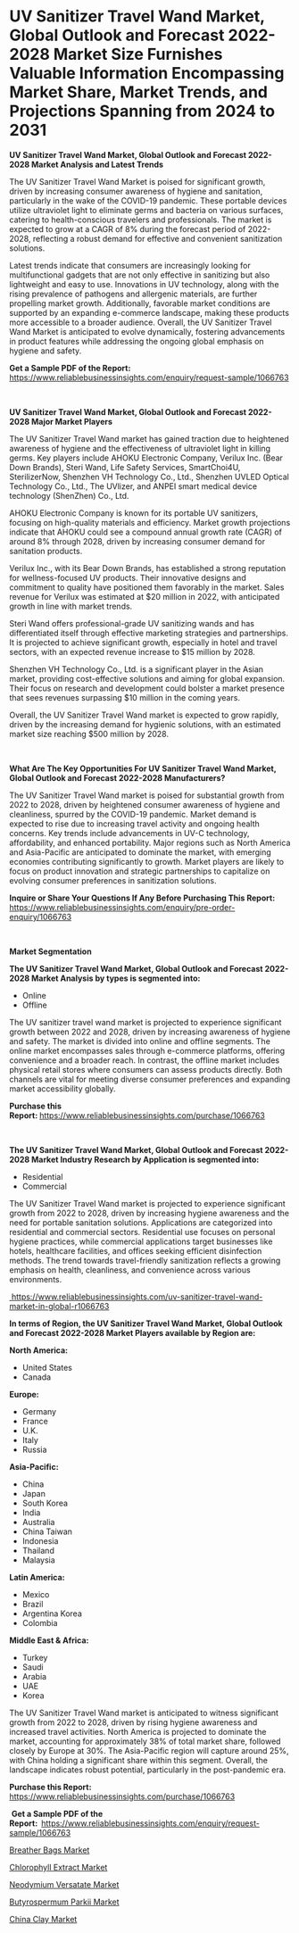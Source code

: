 <p><h1>UV Sanitizer Travel Wand Market, Global Outlook and Forecast 2022-2028 Market Size Furnishes Valuable Information Encompassing Market Share, Market Trends, and Projections Spanning from 2024 to 2031</h1></p><p><strong>UV Sanitizer Travel Wand Market, Global Outlook and Forecast 2022-2028 Market Analysis and Latest Trends</strong></p>
<p><p>The UV Sanitizer Travel Wand Market is poised for significant growth, driven by increasing consumer awareness of hygiene and sanitation, particularly in the wake of the COVID-19 pandemic. These portable devices utilize ultraviolet light to eliminate germs and bacteria on various surfaces, catering to health-conscious travelers and professionals. The market is expected to grow at a CAGR of 8% during the forecast period of 2022-2028, reflecting a robust demand for effective and convenient sanitization solutions.</p><p>Latest trends indicate that consumers are increasingly looking for multifunctional gadgets that are not only effective in sanitizing but also lightweight and easy to use. Innovations in UV technology, along with the rising prevalence of pathogens and allergenic materials, are further propelling market growth. Additionally, favorable market conditions are supported by an expanding e-commerce landscape, making these products more accessible to a broader audience. Overall, the UV Sanitizer Travel Wand Market is anticipated to evolve dynamically, fostering advancements in product features while addressing the ongoing global emphasis on hygiene and safety.</p></p>
<p><strong>Get a Sample PDF of the Report:&nbsp;</strong> <a href="https://www.reliablebusinessinsights.com/enquiry/request-sample/1066763">https://www.reliablebusinessinsights.com/enquiry/request-sample/1066763</a></p>
<p>&nbsp;</p>
<p><strong>UV Sanitizer Travel Wand Market, Global Outlook and Forecast 2022-2028 Major Market Players</strong></p>
<p><p>The UV Sanitizer Travel Wand market has gained traction due to heightened awareness of hygiene and the effectiveness of ultraviolet light in killing germs. Key players include AHOKU Electronic Company, Verilux Inc. (Bear Down Brands), Steri Wand, Life Safety Services, SmartChoi4U, SterilizerNow, Shenzhen VH Technology Co., Ltd., Shenzhen UVLED Optical Technology Co., Ltd., The UVlizer, and ANPEI smart medical device technology (ShenZhen) Co., Ltd.</p><p>AHOKU Electronic Company is known for its portable UV sanitizers, focusing on high-quality materials and efficiency. Market growth projections indicate that AHOKU could see a compound annual growth rate (CAGR) of around 8% through 2028, driven by increasing consumer demand for sanitation products.</p><p>Verilux Inc., with its Bear Down Brands, has established a strong reputation for wellness-focused UV products. Their innovative designs and commitment to quality have positioned them favorably in the market. Sales revenue for Verilux was estimated at $20 million in 2022, with anticipated growth in line with market trends.</p><p>Steri Wand offers professional-grade UV sanitizing wands and has differentiated itself through effective marketing strategies and partnerships. It is projected to achieve significant growth, especially in hotel and travel sectors, with an expected revenue increase to $15 million by 2028.</p><p>Shenzhen VH Technology Co., Ltd. is a significant player in the Asian market, providing cost-effective solutions and aiming for global expansion. Their focus on research and development could bolster a market presence that sees revenues surpassing $10 million in the coming years.</p><p>Overall, the UV Sanitizer Travel Wand market is expected to grow rapidly, driven by the increasing demand for hygienic solutions, with an estimated market size reaching $500 million by 2028.</p></p>
<p>&nbsp;</p>
<p><strong>What Are The Key Opportunities For UV Sanitizer Travel Wand Market, Global Outlook and Forecast 2022-2028 Manufacturers?</strong></p>
<p><p>The UV Sanitizer Travel Wand market is poised for substantial growth from 2022 to 2028, driven by heightened consumer awareness of hygiene and cleanliness, spurred by the COVID-19 pandemic. Market demand is expected to rise due to increasing travel activity and ongoing health concerns. Key trends include advancements in UV-C technology, affordability, and enhanced portability. Major regions such as North America and Asia-Pacific are anticipated to dominate the market, with emerging economies contributing significantly to growth. Market players are likely to focus on product innovation and strategic partnerships to capitalize on evolving consumer preferences in sanitization solutions.</p></p>
<p><strong>Inquire or Share Your Questions If Any Before Purchasing This Report:</strong> <a href="https://www.reliablebusinessinsights.com/enquiry/pre-order-enquiry/1066763">https://www.reliablebusinessinsights.com/enquiry/pre-order-enquiry/1066763</a></p>
<p>&nbsp;</p>
<p><strong>Market Segmentation</strong></p>
<p><strong>The UV Sanitizer Travel Wand Market, Global Outlook and Forecast 2022-2028 Market Analysis by types is segmented into:</strong></p>
<p><ul><li>Online</li><li>Offline</li></ul></p>
<p><p>The UV sanitizer travel wand market is projected to experience significant growth between 2022 and 2028, driven by increasing awareness of hygiene and safety. The market is divided into online and offline segments. The online market encompasses sales through e-commerce platforms, offering convenience and a broader reach. In contrast, the offline market includes physical retail stores where consumers can assess products directly. Both channels are vital for meeting diverse consumer preferences and expanding market accessibility globally.</p></p>
<p><strong>Purchase this Report:&nbsp;</strong><a href="https://www.reliablebusinessinsights.com/purchase/1066763">https://www.reliablebusinessinsights.com/purchase/1066763</a></p>
<p>&nbsp;</p>
<p><strong>The UV Sanitizer Travel Wand Market, Global Outlook and Forecast 2022-2028 Market Industry Research by Application is segmented into:</strong></p>
<p><ul><li>Residential</li><li>Commercial</li></ul></p>
<p><p>The UV Sanitizer Travel Wand market is projected to experience significant growth from 2022 to 2028, driven by increasing hygiene awareness and the need for portable sanitation solutions. Applications are categorized into residential and commercial sectors. Residential use focuses on personal hygiene practices, while commercial applications target businesses like hotels, healthcare facilities, and offices seeking efficient disinfection methods. The trend towards travel-friendly sanitization reflects a growing emphasis on health, cleanliness, and convenience across various environments.</p></p>
<p><a href="https://www.reliablebusinessinsights.com/uv-sanitizer-travel-wand-market-in-global-r1066763">&nbsp;https://www.reliablebusinessinsights.com/uv-sanitizer-travel-wand-market-in-global-r1066763</a></p>
<p><strong>In terms of Region, the UV Sanitizer Travel Wand Market, Global Outlook and Forecast 2022-2028 Market Players available by Region are:</strong></p>
<p>
    <p> <strong> North America: </strong>
        <ul>
            <li>United States</li>
            <li>Canada</li>
        </ul>
        </p> 
    <p> <strong> Europe: </strong>
        <ul>
            <li>Germany</li>
            <li>France</li>
            <li>U.K.</li>
            <li>Italy</li>
            <li>Russia</li>
        </ul>
        </p> 
    <p> <strong> Asia-Pacific: </strong>
        <ul>
            <li>China</li>
            <li>Japan</li>
            <li>South Korea</li>
            <li>India</li>
            <li>Australia</li>
            <li>China Taiwan</li>
            <li>Indonesia</li>
            <li>Thailand</li>
            <li>Malaysia</li>
        </ul>
        </p> 
    <p> <strong> Latin America: </strong>
        <ul>
            <li>Mexico</li>
            <li>Brazil</li>
            <li>Argentina Korea</li>
            <li>Colombia</li>
        </ul>
        </p> 
    <p> <strong> Middle East & Africa: </strong>
        <ul>
            <li>Turkey</li>
            <li>Saudi</li>
            <li>Arabia</li>
            <li>UAE</li>
            <li>Korea</li>
        </ul>
    </p>
    </p>
<p><p>The UV Sanitizer Travel Wand market is anticipated to witness significant growth from 2022 to 2028, driven by rising hygiene awareness and increased travel activities. North America is projected to dominate the market, accounting for approximately 38% of total market share, followed closely by Europe at 30%. The Asia-Pacific region will capture around 25%, with China holding a significant share within this segment. Overall, the landscape indicates robust potential, particularly in the post-pandemic era.</p></p>
<p><strong>Purchase this Report: </strong><a href="https://www.reliablebusinessinsights.com/purchase/1066763">https://www.reliablebusinessinsights.com/purchase/1066763</a></p>
<p>&nbsp;<strong>Get a Sample PDF of the Report:&nbsp;&nbsp;</strong><a href="https://www.reliablebusinessinsights.com/enquiry/request-sample/1066763">https://www.reliablebusinessinsights.com/enquiry/request-sample/1066763</a></p>
<p><strong></strong></p>
<p><p><a href="https://www.linkedin.com/pulse/breather-bags-market-outlook-forecast-from-2024-2031-expertide-lb0bf?trackingId=mMkcpyttSb2r0770KXh0xg%3D%3D">Breather Bags Market</a></p><p><a href="https://www.linkedin.com/pulse/exploring-chlorophyll-extract-market-dynamics-revenue-analysis-xfiqe?trackingId=VMtf5tF8Q3iB74Ihg675rQ%3D%3D">Chlorophyll Extract Market</a></p><p><a href="https://www.linkedin.com/pulse/neodymium-versatate-market-research-report-exploring-size-aqdqe?trackingId=NTOPa0lHT%2FuFZvBDre3jgw%3D%3D">Neodymium Versatate Market</a></p><p><a href="https://www.linkedin.com/pulse/butyrospermum-parkii-market-overview-global-trends-future-vv9xe?trackingId=9gEswYYKS1%2BHedUHO3nZbg%3D%3D">Butyrospermum Parkii Market</a></p><p><a href="https://www.linkedin.com/pulse/china-clay-market-global-regional-analysis-focus-xyobe?trackingId=bRTqUUbPRp%2BJ%2Fa8NFU4vmA%3D%3D">China Clay Market</a></p></p>